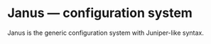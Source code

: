 # Janus — configuration system

Janus is the generic configuration system with Juniper-like syntax.
